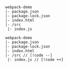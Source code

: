 ```plaintext:line-numbers {5-6}
  webpack-demo
  |- package.json
  |- package-lock.json
  |- index.html
  |- /src
   |- index.js
```


```text:line-numbers
  webpack-demo
  |- package.json
  |- package-lock.json 
  |- index.html
  |- /src // [!code --]
   |- index.js // [!code ++]
```
